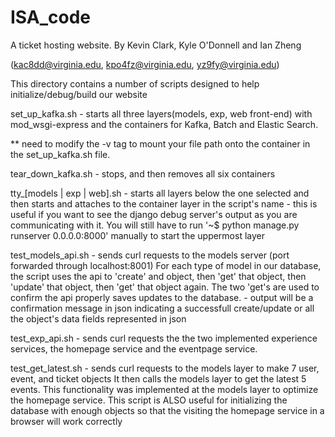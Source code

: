 # ISA_code

A ticket hosting website. By Kevin Clark, Kyle O'Donnell and Ian Zheng

(kac8dd@virginia.edu, kpo4fz@virginia.edu, yz9fy@virginia.edu)


This directory contains a number of scripts designed to help initialize/debug/build our website


set_up_kafka.sh - starts all three layers(models, exp, web front-end) with mod_wsgi-express and the containers for Kafka, Batch and Elastic Search.

** need to modify the -v tag to mount your file path onto the container in the set_up_kafka.sh file.

tear_down_kafka.sh - stops, and then removes all six containers

tty_[models | exp | web].sh - starts all layers below the one selected and then
				starts and attaches to the container layer in
				the script's name 
			    - this is useful if you want to see the django debug server's output
				as you are communicating with it. You will still have to run
				'~$ python manage.py runserver 0.0.0.0:8000' manually to start the
				uppermost layer

test_models_api.sh - sends curl requests to the models server (port forwarded through localhost:8001)
			For each type of model in our database, the script uses the api to
			'create' and object, then 'get' that object, then 'update' that object, then
			'get' that object again. The two 'get's are used to confirm the api properly saves
			updates to the database.
		   - output will be a confirmation message in json indicating a successfull create/update 
			or all the object's data fields represented in json 

test_exp_api.sh - sends curl requests the the two implemented experience services, the homepage service
			and the eventpage service.

test_get_latest.sh - sends curl requests to the models layer to make 7 user, event, and ticket objects
			It then calls the models layer to get the latest 5 events. This functionality
			was implemented at the models layer to optimize the homepage service. This script
			is ALSO useful for initializing the database with enough objects so that the
			visiting the homepage service in a browser will work correctly 
